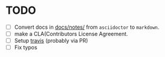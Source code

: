 # TODO

- [ ] Convert docs in [docs/notes/](https://github.com/makruger/website-2.0/tree/master/docs/notes) from ``asciidoctor`` to ``markdown``.
- [ ] make a CLA(Contributors License Agreement.
- [ ] Setup [travis](travis-ci.org) (probably via PR)
- [ ] Fix typos
